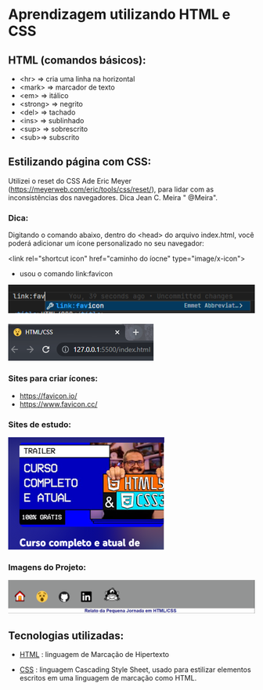 # Aprendizagem utilizando HTML e CSS

## HTML (comandos básicos): 
- &lt;hr&gt; => cria uma linha na horizontal
- &lt;mark&gt; => marcador de texto
- &lt;em&gt; => itálico
- &lt;strong&gt; => negrito
- &lt;del&gt; => tachado
- &lt;ins&gt; =>  sublinhado
- &lt;sup&gt; =>  sobrescrito
- &lt;sub&gt;=> subscrito

## Estilizando página com CSS:

Utilizei o reset do CSS Ade Eric Meyer (https://meyerweb.com/eric/tools/css/reset/), para lidar com as inconsistências dos navegadores. Dica  Jean C. Meira " @Meira".


### Dica:
Digitando o comando abaixo, dentro do &lt;head&gt; do arquivo index.html,  você poderá adicionar um ícone personalizado no seu navegador:

&lt;link rel="shortcut icon" href="caminho do íocne" type="image/x-icon"&gt;

- usou o comando link:favicon

![IMAGE ALT TEXT HERE](/assets/img/favicon.png)

![IMAGE ALT TEXT HERE](/assets/img/logopagina.PNG)


### Sites para criar ícones:
- https://favicon.io/ 
- https://www.favicon.cc/

### Sites de estudo:
[![Whatch the video](/assets/img/curso.png)](https://www.youtube.com/playlist?list=PLHz_AreHm4dkZ9-atkcmcBaMZdmLHft8n)

### Imagens do Projeto:
![IMAGE ALT TEXT HERE](/assets/img/relato.PNG)

## Tecnologias utilizadas:

- [HTML](https://developer.mozilla.org/pt-BR/docs/Web/HTML) : linguagem de Marcação de Hipertexto

- [CSS](https://developer.mozilla.org/pt-BR/docs/Web/CSS) : linguagem Cascading Style Sheet, usado para estilizar elementos escritos em uma linguagem de marcação como HTML.

